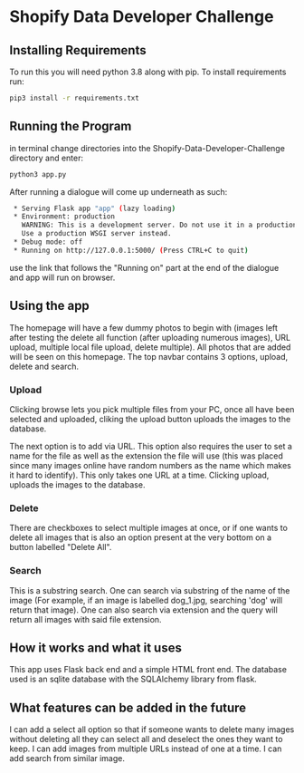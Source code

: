 # Shopify Data Developer Challenge

## Installing Requirements
To run this you will need python 3.8 along with pip. 
To install requirements run:
```bash
pip3 install -r requirements.txt
```

## Running the Program
in terminal change directories into the Shopify-Data-Developer-Challenge directory and enter:
```bash
python3 app.py
```
After running a dialogue will come up underneath as such:
```bash
 * Serving Flask app "app" (lazy loading)
 * Environment: production
   WARNING: This is a development server. Do not use it in a production deployment.
   Use a production WSGI server instead.
 * Debug mode: off
 * Running on http://127.0.0.1:5000/ (Press CTRL+C to quit)
```
use the link that follows the "Running on" part at the end of the dialogue and app will run on browser. 

## Using the app
The homepage will have a few dummy photos to begin with (images left after testing the delete all function (after uploading numerous images), URL upload, multiple local file upload, delete multiple). All photos that are added will be seen on this homepage. The top navbar contains 3 options, upload, delete and search. 

### Upload

Clicking browse lets you pick multiple files from your PC, once all have been selected and uploaded, cliking the upload button uploads the images to the database. 

The next option is to add via URL. This option also requires the user to set a name for the file as well as the extension the file will use (this was placed since many images online have random numbers as the name which makes it hard to identify). This only takes one URL at a time. Clicking upload, uploads the images to the database.

### Delete

There are checkboxes to select multiple images at once, or if one wants to delete all images that is also an option present at the very bottom on a button labelled "Delete All". 

### Search 

This is a substring search. One can search via substring of the name of the image (For example, if an image is labelled dog_1.jpg, searching 'dog' will return that image). One can also search via extension and the query will return all images with said file extension. 

## How it works and what it uses

This app uses Flask back end and a simple HTML front end. The database used is an sqlite database with the SQLAlchemy library from flask. 

## What features can be added in the future

I can add a select all option so that if someone wants to delete many images without deleting all they can select all and deselect the ones they want to keep. I can add images from multiple URLs instead of one at a time. I can add search from similar image.